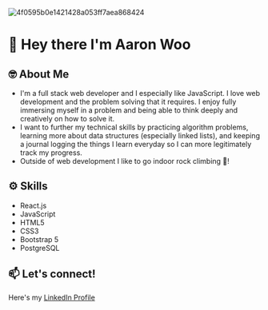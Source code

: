 ![4f0595b0e1421428a053ff7aea868424](https://user-images.githubusercontent.com/87718271/142695319-2ff1c3ad-0860-465d-a607-dd357826b077.gif)


# 👋 Hey there I'm Aaron Woo

## 🤓 About Me
  * I'm a full stack web developer and I especially like JavaScript. I love web development and the problem solving that it requires. I enjoy fully immersing myself in a problem and being able to think deeply and creatively on how to solve it. 
  * I want to further my technical skills by practicing algorithm problems, learning more about data structures (especially linked lists), and keeping a journal logging the things I learn everyday so I can more legitimately track my progress. 
  * Outside of web development I like to go indoor rock climbing 🧗! 

## ⚙️ Skills
  * React.js
  * JavaScript
  * HTML5
  * CSS3
  * Bootstrap 5
  * PostgreSQL

## 📫 Let's connect!
Here's my [LinkedIn Profile](https://www.linkedin.com/in/aaron-woo1/) 



